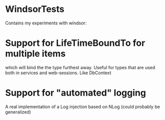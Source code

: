 # WindsorTests

Contains my experiments with windsor:

# Support for LifeTimeBoundTo for multiple items

which will bind the the type furthest away. Useful for types that are used both in services and web-sessions. Like DbContext

# Support for "automated" logging

A real implementation of a Log injection based on NLog (could probably be generalized)
